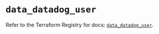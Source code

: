 # `data_datadog_user`

Refer to the Terraform Registry for docs: [`data_datadog_user`](https://registry.terraform.io/providers/datadog/datadog/3.41.0/docs/data-sources/user).
